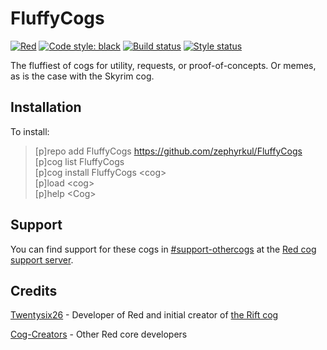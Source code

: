 # FluffyCogs

[![Red](https://img.shields.io/badge/Red-DiscordBot-red.svg)](https://github.com/Cog-Creators/Red-DiscordBot/tree/V3/develop)
[![Code style: black](https://img.shields.io/badge/code%20style-black-000000.svg)](https://github.com/ambv/black)
[![Build status](https://github.com/zephyrkul/FluffyCogs/workflows/build/badge.svg)](https://github.com/zephyrkul/FluffyCogs/actions?workflow=build)
[![Style status](https://github.com/zephyrkul/FluffyCogs/workflows/style/badge.svg)](https://github.com/zephyrkul/FluffyCogs/actions?workflow=style)

The fluffiest of cogs for utility, requests, or proof-of-concepts. Or memes, as is the case with the Skyrim cog.

## Installation

To install:

> [p]repo add FluffyCogs <https://github.com/zephyrkul/FluffyCogs>  
> [p]cog list FluffyCogs  
> [p]cog install FluffyCogs &lt;cog&gt;  
> [p]load &lt;cog&gt;  
> [p]help &lt;Cog&gt;  

## Support

You can find support for these cogs in [#support-othercogs](https://discordapp.com/channels/240154543684321280/240212783503900673) at the [Red cog support server](https://discord.gg/GET4DVk).

## Credits

[Twentysix26](https://github.com/Twentysix26) - Developer of Red and initial creator of [the Rift cog](https://github.com/Twentysix26/26-Cogs/blob/master/rift/)

[Cog-Creators](https://github.com/Cog-Creators) - Other Red core developers
